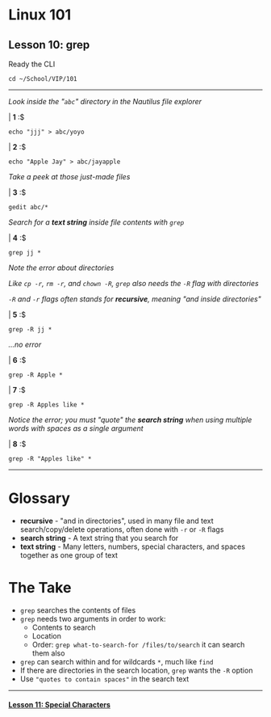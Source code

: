 # Linux 101
## Lesson 10: grep

Ready the CLI

```console
cd ~/School/VIP/101
```

___

*Look inside the "`abc`" directory in the Nautilus file explorer*

| **1** :$

```console
echo "jjj" > abc/yoyo
```

| **2** :$

```console
echo "Apple Jay" > abc/jayapple
```

*Take a peek at those just-made files*

| **3** :$

```console
gedit abc/*
```

*Search for a **text string** inside file contents with `grep`*

| **4** :$

```console
grep jj *
```

*Note the error about directories*

*Like `cp -r`, `rm -r`, and `chown -R`, `grep` also needs the `-R` flag with directories*

*`-R` and `-r` flags often stands for **recursive**, meaning "and inside directories"*

| **5** :$

```console
grep -R jj *
```

*...no error*

| **6** :$

```console
grep -R Apple *
```

| **7** :$

```console
grep -R Apples like *
```

*Notice the error; you must "quote" the **search string** when using multiple words with spaces as a single argument*

| **8** :$

```console
grep -R "Apples like" *
```

___

# Glossary
- **recursive** - "and in directories", used in many file and text search/copy/delete operations, often done with `-r` or `-R` flags
- **search string** - A text string that you search for
- **text string** - Many letters, numbers, special characters, and spaces together as one group of text

# The Take
- `grep` searches the contents of files
- `grep` needs two arguments in order to work:
  - Contents to search
  - Location
  - Order: `grep what-to-search-for /files/to/search`
  it can search them also
- `grep` can search within and for wildcards `*`, much like `find`
- If there are directories in the search location, `grep` wants the `-R` option
- Use `"quotes to contain spaces"` in the search text

___

#### [Lesson 11: Special Characters](https://github.com/inkVerb/vip/blob/master/101/Lesson-11.md)
